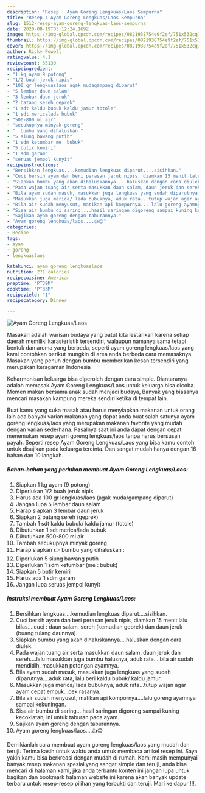 ```yaml
---
description: "Resep : Ayam Goreng Lengkuas/Laos Sempurna"
title: "Resep : Ayam Goreng Lengkuas/Laos Sempurna"
slug: 1512-resep-ayam-goreng-lengkuas-laos-sempurna
date: 2020-08-19T03:12:24.169Z
image: https://img-global.cpcdn.com/recipes/0821938754e9f2ef/751x532cq70/ayam-goreng-lengkuaslaos-foto-resep-utama.jpg
thumbnail: https://img-global.cpcdn.com/recipes/0821938754e9f2ef/751x532cq70/ayam-goreng-lengkuaslaos-foto-resep-utama.jpg
cover: https://img-global.cpcdn.com/recipes/0821938754e9f2ef/751x532cq70/ayam-goreng-lengkuaslaos-foto-resep-utama.jpg
author: Ricky Powell
ratingvalue: 4.1
reviewcount: 35130
recipeingredient:
- "1 kg ayam 9 potong"
- "1/2 buah jeruk nipis"
- "100 gr lengkuaslaos agak mudagampang diparut"
- "5 lembar daun salam"
- "3 lembar daun jeruk"
- "2 batang sereh geprek"
- "1 sdt kaldu bubuk kaldu jamur totole"
- "1 sdt mericalada bubuk"
- "500-800 ml air"
- "secukupnya minyak goreng"
- "  bumbu yang dihaluskan "
- "5 siung bawang putih"
- "1 sdm ketumbar me  bubuk"
- "5 butir kemiri"
- "1 sdm garam"
- "seruas jempol kunyit"
recipeinstructions:
- "Bersihkan lengkuas....kemudian lengkuas diparut....sisihkan."
- "Cuci bersih ayam dan beri perasan jeruk nipis, diamkan 15 menit lalu bilas....cuci : daun salam, sereh (kemudian geprek) dan daun jeruk (buang tulang daunnya)."
- "Siapkan bumbu yang akan dihaluskannya....haluskan dengan cara diulek."
- "Pada wajan tuang air serta masukkan daun salam, daun jeruk dan sereh....lalu masukkan juga bumbu halusnya, aduk rata....bila air sudah mendidih, masukkan potongan ayamnya."
- "Bila ayam sudah masuk, masukkan juga lengkuas yang sudah diparutnya....aduk rata, lalu beri kaldu bubuk/ kaldu jamur."
- "Masukkan juga merica/ lada bubuknya, aduk rata...tutup wajan agar ayam cepat empuk...cek rasanya."
- "Bila air sudah menyusut, matikan api kompornya....lalu goreng ayamnya sampai kekuningan."
- "Sisa air bumbu di saring....hasil saringan digoreng sampai kuning kecoklatan, ini untuk taburan pada ayam."
- "Sajikan ayam goreng dengan taburannya."
- "Ayam goreng lengkuas/laos....👍😊"
categories:
- Recipe
tags:
- ayam
- goreng
- lengkuaslaos

katakunci: ayam goreng lengkuaslaos 
nutrition: 271 calories
recipecuisine: American
preptime: "PT39M"
cooktime: "PT33M"
recipeyield: "1"
recipecategory: Dinner

---
```



![Ayam Goreng Lengkuas/Laos](https://img-global.cpcdn.com/recipes/0821938754e9f2ef/751x532cq70/ayam-goreng-lengkuaslaos-foto-resep-utama.jpg)

Masakan adalah warisan budaya yang patut kita lestarikan karena setiap daerah memiliki karasteristik tersendiri, walaupun namanya sama tetapi bentuk dan aroma yang berbeda, seperti ayam goreng lengkuas/laos yang kami contohkan berikut mungkin di area anda berbeda cara memasaknya. Masakan yang penuh dengan bumbu memberikan kesan tersendiri yang merupakan keragaman Indonesia

Keharmonisan keluarga bisa diperoleh dengan cara simple. Diantaranya adalah memasak Ayam Goreng Lengkuas/Laos untuk keluarga bisa dicoba. Momen makan bersama anak sudah menjadi budaya, Banyak yang biasanya mencari masakan kampung mereka sendiri ketika di tempat lain.



Buat kamu yang suka masak atau harus menyiapkan makanan untuk orang lain ada banyak varian makanan yang dapat anda buat salah satunya ayam goreng lengkuas/laos yang merupakan makanan favorite yang mudah dengan varian sederhana. Pasalnya saat ini anda dapat dengan cepat menemukan resep ayam goreng lengkuas/laos tanpa harus bersusah payah.
Seperti resep Ayam Goreng Lengkuas/Laos yang bisa kamu contoh untuk disajikan pada keluarga tercinta. Dan sangat mudah hanya dengan 16 bahan dan 10 langkah.


<!--inarticleads1-->

##### Bahan-bahan yang perlukan membuat Ayam Goreng Lengkuas/Laos:

1. Siapkan 1 kg ayam (9 potong)
1. Diperlukan 1/2 buah jeruk nipis
1. Harus ada 100 gr lengkuas/laos (agak muda/gampang diparut)
1. Jangan lupa 5 lembar daun salam
1. Harap siapkan 3 lembar daun jeruk
1. Siapkan 2 batang sereh (geprek)
1. Tambah 1 sdt kaldu bubuk/ kaldu jamur (totole)
1. Dibutuhkan 1 sdt merica/lada bubuk
1. Dibutuhkan 500-800 ml air
1. Tambah secukupnya minyak goreng
1. Harap siapkan  👉 bumbu yang dihaluskan :
1. Diperlukan 5 siung bawang putih
1. Diperlukan 1 sdm ketumbar (me : bubuk)
1. Siapkan 5 butir kemiri
1. Harus ada 1 sdm garam
1. Jangan lupa seruas jempol kunyit




<!--inarticleads2-->

##### Instruksi membuat  Ayam Goreng Lengkuas/Laos:

1. Bersihkan lengkuas....kemudian lengkuas diparut....sisihkan.
1. Cuci bersih ayam dan beri perasan jeruk nipis, diamkan 15 menit lalu bilas....cuci : daun salam, sereh (kemudian geprek) dan daun jeruk (buang tulang daunnya).
1. Siapkan bumbu yang akan dihaluskannya....haluskan dengan cara diulek.
1. Pada wajan tuang air serta masukkan daun salam, daun jeruk dan sereh....lalu masukkan juga bumbu halusnya, aduk rata....bila air sudah mendidih, masukkan potongan ayamnya.
1. Bila ayam sudah masuk, masukkan juga lengkuas yang sudah diparutnya....aduk rata, lalu beri kaldu bubuk/ kaldu jamur.
1. Masukkan juga merica/ lada bubuknya, aduk rata...tutup wajan agar ayam cepat empuk...cek rasanya.
1. Bila air sudah menyusut, matikan api kompornya....lalu goreng ayamnya sampai kekuningan.
1. Sisa air bumbu di saring....hasil saringan digoreng sampai kuning kecoklatan, ini untuk taburan pada ayam.
1. Sajikan ayam goreng dengan taburannya.
1. Ayam goreng lengkuas/laos....👍😊




Demikianlah cara membuat ayam goreng lengkuas/laos yang mudah dan teruji. Terima kasih untuk waktu anda untuk membaca artikel resep ini. Saya yakin kamu bisa berkreasi dengan mudah di rumah. Kami masih mempunyai banyak resep makanan spesial yang sangat simple dan teruji, anda bisa mencari di halaman kami, jika anda terbantu konten ini jangan lupa untuk bagikan dan bookmark halaman website ini karena akan banyak update terbaru untuk resep-resep pilihan yang terbukti dan teruji. Mari ke dapur !!!. 

